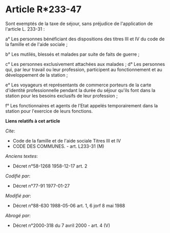 # Article R*233-47

Sont exemptés de la taxe de séjour, sans préjudice de l'application de l'article L. 233-31 :

a° Les personnes bénéficiant des dispositions des titres III et IV du code de la famille et de l'aide sociale ;

b° Les mutilés, blessés et malades par suite de faits de guerre ;

c° Les personnes exclusivement attachées aux malades ;        d° Les personnes qui, par leur travail ou leur profession,
participent au fonctionnement et au développement de la station ;

e° Les voyageurs et représentants de commerce porteurs de la carte d'identité professionnelle pendant la durée du séjour
qu'ils font dans la station pour les besoins exclusifs de leur profession ;

f° Les fonctionnaires et agents de l'Etat appelés temporairement dans la station pour l'exercice de leurs fonctions.

**Liens relatifs à cet article**

_Cite_:

  - Code de la famille et de l'aide sociale Titres III et IV
  - CODE DES COMMUNES. - art. L233-31 (M)

_Anciens textes_:

  - Décret n°58-1268 1958-12-17 art. 2

_Codifié par_:

  - Décret n°77-91 1977-01-27

_Modifié par_:

  - Décret n°88-630 1988-05-06 art. 1, 6 jorf 8 mai 1988

_Abrogé par_:

  - Décret n°2000-318 du 7 avril 2000 - art. 4 (V)
